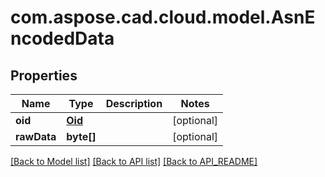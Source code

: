 
# com.aspose.cad.cloud.model.AsnEncodedData

## Properties
Name | Type | Description | Notes
------------ | ------------- | ------------- | -------------
**oid** | [**Oid**](Oid.md) |  |  [optional]
**rawData** | **byte[]** |  |  [optional]


[[Back to Model list]](API_README.md#documentation-for-models) [[Back to API list]](API_README.md#documentation-for-api-endpoints) [[Back to API_README]](API_README.md)

